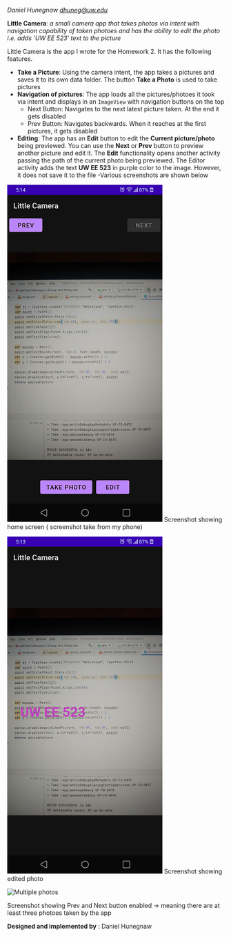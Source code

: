  *Daniel Hunegnaw <dhuneg@uw.edu>*
 
 **Little Camera**: *a small camera app that takes photos via intent with navigation capability of taken photoes and has the ability to edit the photo i.e. adds 'UW EE 523' text to the picture*

Little Camera is the app I wrote for the Homework 2. It has the following features.
- **Take a Picture**: Using the camera intent, the app takes a pictures and saves it to its own data folder. The button **Take a Photo** is used to take pictures
- **Navigation of pictures**: The app loads all the pictures/photoes it took via intent and displays in an `ImageView` with navigation buttons on the top
  -  Next Button: Navigates to the next latest picture taken. At the end it gets disabled
  -  Prev Button: Navigates backwards. When it reaches at the first pictures, it gets disabled
- **Editing**: The app has an **Edit** button to edit the **Current picture/photo** being previewed. You can use the **Next** or **Prev** button to preview another picture and edit it. The **Edit** functionality opens another activity passing the path of the current photo being previewed. The Editor activity adds the text **UW EE 523** in purple color to the image. However, it does not save it to the file
-Various screenshots are shown below

![Home](images/home.png)
Screenshot showing home screen ( screenshot take from my phone)

![Edited](images/edited.png)
Screenshot showing edited photo

![Multiple photos](images/multiple_photo.png)

Screenshot showing Prev and Next button enabled -> meaning there are at least three photoes taken by the app

**Designed and implemented by** : Daniel Hunegnaw

